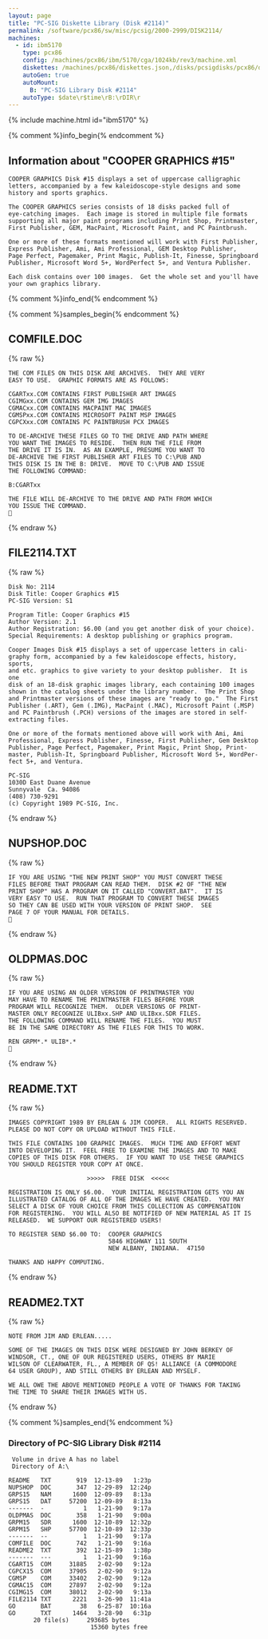 ```yaml
---
layout: page
title: "PC-SIG Diskette Library (Disk #2114)"
permalink: /software/pcx86/sw/misc/pcsig/2000-2999/DISK2114/
machines:
  - id: ibm5170
    type: pcx86
    config: /machines/pcx86/ibm/5170/cga/1024kb/rev3/machine.xml
    diskettes: /machines/pcx86/diskettes.json,/disks/pcsigdisks/pcx86/diskettes.json
    autoGen: true
    autoMount:
      B: "PC-SIG Library Disk #2114"
    autoType: $date\r$time\rB:\rDIR\r
---
```


{% include machine.html id="ibm5170" %}

{% comment %}info_begin{% endcomment %}

## Information about "COOPER GRAPHICS #15"

    COOPER GRAPHICS Disk #15 displays a set of uppercase calligraphic
    letters, accompanied by a few kaleidoscope-style designs and some
    history and sports graphics.
    
    The COOPER GRAPHICS series consists of 18 disks packed full of
    eye-catching images.  Each image is stored in multiple file formats
    supporting all major paint programs including Print Shop, Printmaster,
    First Publisher, GEM, MacPaint, Microsoft Paint, and PC Paintbrush.
    
    One or more of these formats mentioned will work with First Publisher,
    Express Publisher, Ami, Ami Professional, GEM Desktop Publisher,
    Page Perfect, Pagemaker, Print Magic, Publish-It, Finesse, Springboard
    Publisher, Microsoft Word 5+, WordPerfect 5+, and Ventura Publisher.
    
    Each disk contains over 100 images.  Get the whole set and you'll have
    your own graphics library.
{% comment %}info_end{% endcomment %}

{% comment %}samples_begin{% endcomment %}

## COMFILE.DOC

{% raw %}
```
THE COM FILES ON THIS DISK ARE ARCHIVES.  THEY ARE VERY
EASY TO USE.  GRAPHIC FORMATS ARE AS FOLLOWS:

CGARTxx.COM CONTAINS FIRST PUBLISHER ART IMAGES
CGIMGxx.COM CONTAINS GEM IMG IMAGES
CGMACxx.COM CONTAINS MACPAINT MAC IMAGES
CGMSPxx.COM CONTAINS MICROSOFT PAINT MSP IMAGES
CGPCXxx.COM CONTAINS PC PAINTBRUSH PCX IMAGES

TO DE-ARCHIVE THESE FILES GO TO THE DRIVE AND PATH WHERE 
YOU WANT THE IMAGES TO RESIDE.  THEN RUN THE FILE FROM 
THE DRIVE IT IS IN.  AS AN EXAMPLE, PRESUME YOU WANT TO 
DE-ARCHIVE THE FIRST PUBLISHER ART FILES TO C:\PUB AND
THIS DISK IS IN THE B: DRIVE.  MOVE TO C:\PUB AND ISSUE
THE FOLLOWING COMMAND:

B:CGARTxx

THE FILE WILL DE-ARCHIVE TO THE DRIVE AND PATH FROM WHICH
YOU ISSUE THE COMMAND.

```
{% endraw %}

## FILE2114.TXT

{% raw %}
```
Disk No: 2114                                                           
Disk Title: Cooper Graphics #15                                         
PC-SIG Version: S1                                                      
                                                                        
Program Title: Cooper Graphics #15                                      
Author Version: 2.1                                                     
Author Registration: $6.00 (and you get another disk of your choice).   
Special Requirements: A desktop publishing or graphics program.         
                                                                        
Cooper Images Disk #15 displays a set of uppercase letters in cali-     
graphy form, accompanied by a few kaleidoscope effects, history, sports,
and etc. graphics to give variety to your desktop publisher.  It is one 
disk of an 18-disk graphic images library, each containing 100 images   
shown in the catalog sheets under the library number.  The Print Shop   
and Printmaster versions of these images are "ready to go."  The First  
Publisher (.ART), Gem (.IMG), MacPaint (.MAC), Microsoft Paint (.MSP)   
and PC Paintbrush (.PCH) versions of the images are stored in self-     
extracting files.                                                       
                                                                        
One or more of the formats mentioned above will work with Ami, Ami      
Professional, Express Publisher, Finesse, First Publisher, Gem Desktop  
Publisher, Page Perfect, Pagemaker, Print Magic, Print Shop, Print-     
master, Publish-It, Springboard Publisher, Microsoft Word 5+, WordPer-  
fect 5+, and Ventura.                                                   
                                                                        
PC-SIG                                                                  
1030D East Duane Avenue                                                 
Sunnyvale  Ca. 94086                                                    
(408) 730-9291                                                          
(c) Copyright 1989 PC-SIG, Inc.                                         
```
{% endraw %}

## NUPSHOP.DOC

{% raw %}
```
IF YOU ARE USING "THE NEW PRINT SHOP" YOU MUST CONVERT THESE 
FILES BEFORE THAT PROGRAM CAN READ THEM.  DISK #2 OF "THE NEW
PRINT SHOP" HAS A PROGRAM ON IT CALLED "CONVERT.BAT".  IT IS 
VERY EASY TO USE.  RUN THAT PROGRAM TO CONVERT THESE IMAGES 
SO THEY CAN BE USED WITH YOUR VERSION OF PRINT SHOP.  SEE
PAGE 7 OF YOUR MANUAL FOR DETAILS.

```
{% endraw %}

## OLDPMAS.DOC

{% raw %}
```
IF YOU ARE USING AN OLDER VERSION OF PRINTMASTER YOU 
MAY HAVE TO RENAME THE PRINTMASTER FILES BEFORE YOUR
PROGRAM WILL RECOGNIZE THEM.  OLDER VERSIONS OF PRINT-
MASTER ONLY RECOGNIZE ULIBxx.SHP AND ULIBxx.SDR FILES.
THE FOLLOWING COMMAND WILL RENAME THE FILES.  YOU MUST
BE IN THE SAME DIRECTORY AS THE FILES FOR THIS TO WORK.

REN GRPM*.* ULIB*.*

```
{% endraw %}

## README.TXT

{% raw %}
```
IMAGES COPYRIGHT 1989 BY ERLEAN & JIM COOPER.  ALL RIGHTS RESERVED.
PLEASE DO NOT COPY OR UPLOAD WITHOUT THIS FILE.

THIS FILE CONTAINS 100 GRAPHIC IMAGES.  MUCH TIME AND EFFORT WENT
INTO DEVELOPING IT.  FEEL FREE TO EXAMINE THE IMAGES AND TO MAKE
COPIES OF THIS DISK FOR OTHERS.  IF YOU WANT TO USE THESE GRAPHICS
YOU SHOULD REGISTER YOUR COPY AT ONCE.

                      >>>>>  FREE DISK  <<<<<

REGISTRATION IS ONLY $6.00.  YOUR INITIAL REGISTRATION GETS YOU AN
ILLUSTRATED CATALOG OF ALL OF THE IMAGES WE HAVE CREATED.  YOU MAY
SELECT A DISK OF YOUR CHOICE FROM THIS COLLECTION AS COMPENSATION 
FOR REGISTERING.  YOU WILL ALSO BE NOTIFIED OF NEW MATERIAL AS IT IS
RELEASED.  WE SUPPORT OUR REGISTERED USERS!

TO REGISTER SEND $6.00 TO:  COOPER GRAPHICS
                            5846 HIGHWAY 111 SOUTH
                            NEW ALBANY, INDIANA.  47150

THANKS AND HAPPY COMPUTING.
```
{% endraw %}

## README2.TXT

{% raw %}
```
NOTE FROM JIM AND ERLEAN.....

SOME OF THE IMAGES ON THIS DISK WERE DESIGNED BY JOHN BERKEY OF 
WINDSOR, CT., ONE OF OUR REGISTERED USERS, OTHERS BY MARIE
WILSON OF CLEARWATER, FL., A MEMBER OF QS! ALLIANCE (A COMMODORE
64 USER GROUP), AND STILL OTHERS BY ERLEAN AND MYSELF.

WE ALL OWE THE ABOVE MENTIONED PEOPLE A VOTE OF THANKS FOR TAKING
THE TIME TO SHARE THEIR IMAGES WITH US.
```
{% endraw %}

{% comment %}samples_end{% endcomment %}

### Directory of PC-SIG Library Disk #2114

     Volume in drive A has no label
     Directory of A:\

    README   TXT       919  12-13-89   1:23p
    NUPSHOP  DOC       347  12-29-89  12:24p
    GRPS15   NAM      1600  12-09-89   8:13a
    GRPS15   DAT     57200  12-09-89   8:13a
    -------  -           1   1-21-90   9:17a
    OLDPMAS  DOC       358   1-21-90   9:00a
    GRPM15   SDR      1600  12-10-89  12:32p
    GRPM15   SHP     57700  12-10-89  12:33p
    -------  --          1   1-21-90   9:17a
    COMFILE  DOC       742   1-21-90   9:16a
    README2  TXT       392  12-15-89   1:38p
    -------  ---         1   1-21-90   9:16a
    CGART15  COM     31885   2-02-90   9:12a
    CGPCX15  COM     37905   2-02-90   9:12a
    CGMSP    COM     33402   2-02-90   9:12a
    CGMAC15  COM     27897   2-02-90   9:12a
    CGIMG15  COM     38012   2-02-90   9:13a
    FILE2114 TXT      2221   3-26-90  11:41a
    GO       BAT        38   6-25-87  10:16a
    GO       TXT      1464   3-28-90   6:31p
           20 file(s)     293685 bytes
                           15360 bytes free

